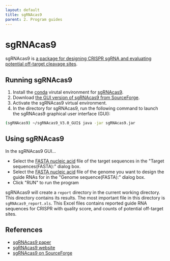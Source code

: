 ```yaml
---
layout: default
title: sgRNAcas9
parent: 2. Program guides
---
```


# sgRNAcas9

sgRNAcas9 is [a package for designing CRISPR sgRNA and evaluating potential off-target cleavage sites](https://doi.org/10.1371/journal.pone.0100448).

## Running sgRNAcas9

1. Install the [conda](conda.md) virutal environment for [sgRNAcas9](../envs/sgRNAcas9.yml).
2. Download [the GUI version of sgRNAcas9 from SourceForge](https://sourceforge.net/projects/sgrnacas9/).
3. Activate the sgRNAcas9 virtual environment.
4. In the directory for sgRNAcas9, run the following command to launch the sgRNAcas9 graphical user interface (GUI):

```bash
(sgRNAcas9) ~/sgRNAcas9_V3.0_GUI$ java -jar sgRNAcas9.jar
```

## Using sgRNAcas9

In the sgRNAcas9 GUI...

- Select the [FASTA nucleic acid](file_formats.md#fasta) file of the target sequences in the "Target sequences(FASTA):" dialog box.
- Select the [FASTA nucleic acid](file_formats.md#fasta) file of the genome you want to design the guide RNAs for in the "Genome sequence(FASTA):" dialog box.
- Click "RUN" to run the program

sgRNAcas9 will create a `report` directory in the current working directory.
This directory contains its results.
The most important file in this directory is `sgRNAcas9_report.xls`.
This Excel files contains reported guide RNA sequences for CRISPR with quality score, and counts of potential off-target sites.

## References

- [sgRNAcas9 paper](https://sourceforge.net/projects/sgrnacas9/)
- [sgRNAcas9 website](http://biootools.com/software.html)
- [sgRNAcas9 on SourceForge](https://sourceforge.net/projects/sgrnacas9/)
